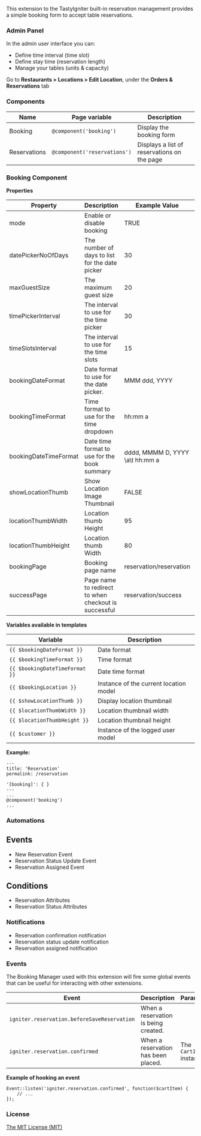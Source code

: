 This extension to the TastyIgniter built-in reservation management provides a simple booking form to accept table reservations.

### Admin Panel
In the admin user interface you can:
- Define time interval (time slot)
- Define stay time (reservation length)
- Manage your tables (units & capacity)

Go to **Restaurants > Locations > Edit Location**, under the **Orders & Reservations** tab 

### Components
| Name     | Page variable                | Description                                      |
| -------- | ---------------------------- | ------------------------------------------------ |
| Booking | `@component('booking')` | Display the booking form              |
| Reservations | `@component('reservations')` | Displays a list of reservations on the page               |

### Booking Component

**Properties**

| Property                 | Description              | Example Value | Default Value |
| ------------------------ | ------------------------ | ------------- | ------------- |
| mode      | Enable or disable booking     |       TRUE           |        TRUE   |
| datePickerNoOfDays      | The number of days to list for the date picker    |       30           |      30   |
| maxGuestSize      | The maximum guest size        |       20           |      20   |
| timePickerInterval        | The interval to use for the time picker       |       30           |      30   |
| timeSlotsInterval     | The interval to use for the time slots        |       15           |      15   |
| bookingDateFormat        | Date format to use for the date picker.      |       MMM ddd, YYYY           |       MMM ddd, YYYY   |
| bookingTimeFormat        | Time format to use for the time dropdown      |       hh:mm a           |      hh:mm a   |
| bookingDateTimeFormat        | Date time format to use for the book summary      |       dddd, MMMM D, YYYY \a\t hh:mm a           |      dddd, MMMM D, YYYY \a\t hh:mm a   |
| showLocationThumb     | Show Location Image Thumbnail     |       FALSE           |      FALSE   |
| locationThumbWidth        | Location thumb Height        |        95           |      95    |
| locationThumbHeight       | Location thumb Width     |        80           |      80    |
| bookingPage       | Booking page name      |      reservation/reservation           |     reservation/reservation  |
| successPage       | Page name to redirect to when checkout is successful       |      reservation/success           |     reservation/success  |

**Variables available in templates**

| Variable                  | Description                                                  |
| ------------------------- | ------------------------------------------------------------ |
| `{{ $bookingDateFormat }}` | Date format                                                |
| `{{ $bookingTimeFormat }}` | Time format                                               |
| `{{ $bookingDateTimeFormat }}` | Date time format                                                |
| `{{ $bookingLocation }}` | Instance of the current location model                                              |
| `{{ $showLocationThumb }}` | Display location thumbnail                                                |
| `{{ $locationThumbWidth }}` | Location thumbnail width                                                |
| `{{ $locationThumbHeight }}` | Location thumbnail height                                               |
| `{{ $customer }}` | Instance of the logged user model                                                |

**Example:**

```
---
title: 'Reservation'
permalink: /reservation

'[booking]': { }
---
...
@component('booking')
...
```


### Automations

## Events
- New Reservation Event
- Reservation Status Update Event
- Reservation Assigned Event

## Conditions
- Reservation Attributes
- Reservation Status Attributes

### Notifications

- Reservation confirmation notification
- Reservation status update notification
- Reservation assigned notification

### Events

The Booking Manager used with this extension will fire some global events that can be useful for interacting with other extensions.

| Event | Description | Parameters |
| ----- | ----------- | ---------- |
| `igniter.reservation.beforeSaveReservation` |    When a reservation is being created.    |           |
| `igniter.reservation.confirmed` |      When a reservation has been placed.       |      The `CartItem` instance     |

**Example of hooking an event**

```
Event::listen('igniter.reservation.confirmed', function($cartItem) {
    // ...
});
```

### License
[The MIT License (MIT)](https://tastyigniter.com/licence/)